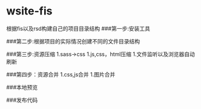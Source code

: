 wsite-fis
=========

根据fis以及rsd构建自己的项目目录结构
###第一步:安装工具

###第二步:根据项目的实际情况创建不同的文件目录结构

###第三步:资源压缩
1.sass->css
1.js,css，html压缩
1.文件监听以及浏览器自动刷新

###第四步：资源合并
1.css,js合并
1.图片合并

###本地预览

###发布代码


